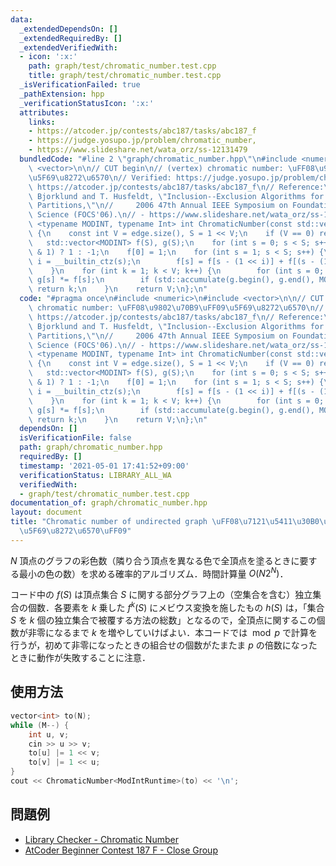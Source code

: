 ```yaml
---
data:
  _extendedDependsOn: []
  _extendedRequiredBy: []
  _extendedVerifiedWith:
  - icon: ':x:'
    path: graph/test/chromatic_number.test.cpp
    title: graph/test/chromatic_number.test.cpp
  _isVerificationFailed: true
  _pathExtension: hpp
  _verificationStatusIcon: ':x:'
  attributes:
    links:
    - https://atcoder.jp/contests/abc187/tasks/abc187_f
    - https://judge.yosupo.jp/problem/chromatic_number,
    - https://www.slideshare.net/wata_orz/ss-12131479
  bundledCode: "#line 2 \"graph/chromatic_number.hpp\"\n#include <numeric>\n#include\
    \ <vector>\n\n// CUT begin\n// (vertex) chromatic number: \uFF08\u9802\u70B9\uFF09\
    \u5F69\u8272\u6570\n// Verified: https://judge.yosupo.jp/problem/chromatic_number,\
    \ https://atcoder.jp/contests/abc187/tasks/abc187_f\n// Reference:\n// [1] A.\
    \ Bjorklund and T. Husfeldt, \"Inclusion--Exclusion Algorithms for Counting Set\
    \ Partitions,\"\n//     2006 47th Annual IEEE Symposium on Foundations of Computer\
    \ Science (FOCS'06).\n// - https://www.slideshare.net/wata_orz/ss-12131479\ntemplate\
    \ <typename MODINT, typename Int> int ChromaticNumber(const std::vector<Int> &edge)\
    \ {\n    const int V = edge.size(), S = 1 << V;\n    if (V == 0) return 0;\n \
    \   std::vector<MODINT> f(S), g(S);\n    for (int s = 0; s < S; s++) g[s] = (__builtin_popcount(s)\
    \ & 1) ? 1 : -1;\n    f[0] = 1;\n    for (int s = 1; s < S; s++) {\n        int\
    \ i = __builtin_ctz(s);\n        f[s] = f[s - (1 << i)] + f[(s - (1 << i)) & ~edge[i]];\n\
    \    }\n    for (int k = 1; k < V; k++) {\n        for (int s = 0; s < S; s++)\
    \ g[s] *= f[s];\n        if (std::accumulate(g.begin(), g.end(), MODINT(0)).val)\
    \ return k;\n    }\n    return V;\n};\n"
  code: "#pragma once\n#include <numeric>\n#include <vector>\n\n// CUT begin\n// (vertex)\
    \ chromatic number: \uFF08\u9802\u70B9\uFF09\u5F69\u8272\u6570\n// Verified: https://judge.yosupo.jp/problem/chromatic_number,\
    \ https://atcoder.jp/contests/abc187/tasks/abc187_f\n// Reference:\n// [1] A.\
    \ Bjorklund and T. Husfeldt, \"Inclusion--Exclusion Algorithms for Counting Set\
    \ Partitions,\"\n//     2006 47th Annual IEEE Symposium on Foundations of Computer\
    \ Science (FOCS'06).\n// - https://www.slideshare.net/wata_orz/ss-12131479\ntemplate\
    \ <typename MODINT, typename Int> int ChromaticNumber(const std::vector<Int> &edge)\
    \ {\n    const int V = edge.size(), S = 1 << V;\n    if (V == 0) return 0;\n \
    \   std::vector<MODINT> f(S), g(S);\n    for (int s = 0; s < S; s++) g[s] = (__builtin_popcount(s)\
    \ & 1) ? 1 : -1;\n    f[0] = 1;\n    for (int s = 1; s < S; s++) {\n        int\
    \ i = __builtin_ctz(s);\n        f[s] = f[s - (1 << i)] + f[(s - (1 << i)) & ~edge[i]];\n\
    \    }\n    for (int k = 1; k < V; k++) {\n        for (int s = 0; s < S; s++)\
    \ g[s] *= f[s];\n        if (std::accumulate(g.begin(), g.end(), MODINT(0)).val)\
    \ return k;\n    }\n    return V;\n};\n"
  dependsOn: []
  isVerificationFile: false
  path: graph/chromatic_number.hpp
  requiredBy: []
  timestamp: '2021-05-01 17:41:52+09:00'
  verificationStatus: LIBRARY_ALL_WA
  verifiedWith:
  - graph/test/chromatic_number.test.cpp
documentation_of: graph/chromatic_number.hpp
layout: document
title: "Chromatic number of undirected graph \uFF08\u7121\u5411\u30B0\u30E9\u30D5\u306E\
  \u5F69\u8272\u6570\uFF09"
---
```


$N$ 頂点のグラフの彩色数（隣り合う頂点を異なる色で全頂点を塗るときに要する最小の色の数）を求める確率的アルゴリズム．時間計算量 $O(N 2^N)$．

コード中の $f(S)$ は頂点集合 $S$ に関する部分グラフ上の（空集合を含む）独立集合の個数．各要素を $k$ 乗した $f^k(S)$ にメビウス変換を施したもの $h(S)$ は，「集合 $S$ を $k$ 個の独立集合で被覆する方法の総数」となるので，全頂点に関するこの個数が非零になるまで $k$ を増やしていけばよい．本コードでは $\bmod p$ で計算を行うが，初めて非零になったときの組合せの個数がたまたま $p$ の倍数になったときに動作が失敗することに注意．

## 使用方法

```cpp
vector<int> to(N);
while (M--) {
    int u, v;
    cin >> u >> v;
    to[u] |= 1 << v;
    to[v] |= 1 << u;
}
cout << ChromaticNumber<ModIntRuntime>(to) << '\n';
```

## 問題例

- [Library Checker - Chromatic Number](https://judge.yosupo.jp/problem/chromatic_number)
- [AtCoder Beginner Contest 187 F - Close Group](https://atcoder.jp/contests/abc187/tasks/abc187_f)
